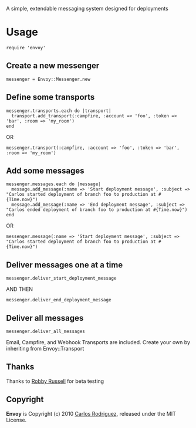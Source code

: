 A simple, extendable messaging system designed for deployments

Usage
=====

    require 'envoy'

Create a new messenger
----------------------
    messenger = Envoy::Messenger.new

Define some transports
----------------------
    messenger.transports.each do |transport|
      transport.add_transport(:campfire, :account => 'foo', :token => 'bar', :room => 'my_room')
    end

OR

    messenger.transport(:campfire, :account => 'foo', :token => 'bar', :room => 'my_room')

Add some messages
-----------------
    messenger.messages.each do |message|
      message.add_message(:name => 'Start deployment message', :subject => "Carlos started deployment of branch foo to production at #{Time.now}")
      message.add_message(:name => 'End deployment message', :subject => "Carlos ended deployment of branch foo to production at #{Time.now}")
    end

OR

    messenger.message(:name => 'Start deployment message', :subject => "Carlos started deployment of branch foo to production at #{Time.now}")

Deliver messages one at a time
------------------------------

    messenger.deliver_start_deployment_message

AND THEN

    messenger.deliver_end_deployment_message

Deliver all messages
--------------------

    messenger.deliver_all_messages

Email, Campfire, and Webhook Transports are included. Create your own by inheriting from Envoy::Transport

Thanks
------

Thanks to [Robby Russell](http://robbyonrails.com) for beta testing

Copyright
---------

**Envoy** is Copyright (c) 2010 [Carlos Rodriguez](http://eddorre.com), released under the MIT License.